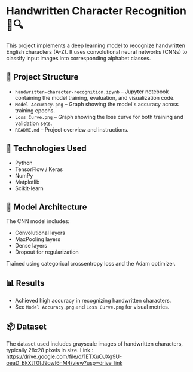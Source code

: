# Handwritten Character Recognition 📝🔍

This project implements a deep learning model to recognize handwritten English characters (A-Z). It uses convolutional neural networks (CNNs) to classify input images into corresponding alphabet classes.

## 📁 Project Structure

- `handwritten-character-recognition.ipynb` – Jupyter notebook containing the model training, evaluation, and visualization code.
- `Model Accuracy.png` – Graph showing the model's accuracy across training epochs.
- `Loss Curve.png` – Graph showing the loss curve for both training and validation sets.
- `README.md` – Project overview and instructions.

## 🚀 Technologies Used

- Python
- TensorFlow / Keras
- NumPy
- Matplotlib
- Scikit-learn

## 🧠 Model Architecture

The CNN model includes:
- Convolutional layers
- MaxPooling layers
- Dense layers
- Dropout for regularization

Trained using categorical crossentropy loss and the Adam optimizer.

## 📊 Results

- Achieved high accuracy in recognizing handwritten characters.
- See `Model Accuracy.png` and `Loss Curve.png` for visual metrics.

## 📦 Dataset

The dataset used includes grayscale images of handwritten characters, typically 28x28 pixels in size.
Link : https://drive.google.com/file/d/1ETXuOJXg9U-oeaD_BkXtT0tJ9owI6nM4/view?usp=drive_link
